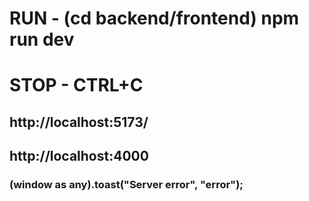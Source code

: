 # RUN - (cd backend/frontend) npm run dev
# STOP - CTRL+C

## http://localhost:5173/
## http://localhost:4000

### (window as any).toast("Server error", "error");
